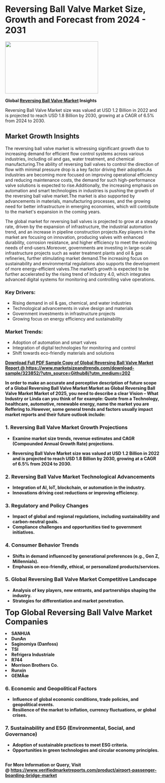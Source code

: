 <H1>Reversing Ball Valve Market Size, Growth and Forecast from 2024 - 2031</H1><img class="aligncenter size-medium wp-image-584254" src="https://thirdeyenews.in/wp-content/uploads/2024/09/Global-Market-Research-300x168.jpeg" alt="" width="300" height="168" /><p><strong>Global&nbsp;<a href="https://www.marketsizeandtrends.com/download-sample/323852/?utm_source=Github8j?utm_medium=202">Reversing Ball Valve Market</a> Insights</strong></p><p>Reversing Ball Valve Market size was valued at USD 1.2 Billion in 2022 and is projected to reach USD 1.8 Billion by 2030, growing at a CAGR of 6.5% from 2024 to 2030.</p><p><h2>Market Growth Insights</h2> <p>The reversing ball valve market is witnessing significant growth due to increasing demand for efficient flow control systems across various industries, including oil and gas, water treatment, and chemical manufacturing.The ability of reversing ball valves to control the direction of flow with minimal pressure drop is a key factor driving their adoption.As industries are becoming more focused on improving operational efficiency and reducing maintenance costs, the demand for such high-performance valve solutions is expected to rise.Additionally, the increasing emphasis on automation and smart technologies in industries is pushing the growth of the reversing ball valve market.The market is also supported by advancements in materials, manufacturing processes, and the growing need for better infrastructure in emerging economies, which will contribute to the market's expansion in the coming years.</p> <p><strong><a href="#"></a></strong></p> <p>The global market for reversing ball valves is projected to grow at a steady rate, driven by the expansion of infrastructure, the industrial automation trend, and an increase in pipeline construction projects.Key players in the market are focusing on innovation, producing valves with enhanced durability, corrosion resistance, and higher efficiency to meet the evolving needs of end-users.Moreover, governments are investing in large-scale infrastructure projects such as water treatment plants and oil & gas refineries, further stimulating market demand.The increasing focus on sustainability and environmental regulations also supports the development of more energy-efficient valves.The market’s growth is expected to be further accelerated by the rising trend of Industry 4.0, which integrates advanced digital systems for monitoring and controlling valve operations.<h3>Key Drivers:</h3> <ul> <li>Rising demand in oil & gas, chemical, and water industries</li> <li>Technological advancements in valve design and materials</li> <li>Government investments in infrastructure projects</li> <li>Growing focus on energy efficiency and sustainability</li> </ul> <h3>Market Trends:</h3> <ul> <li>Adoption of automation and smart valves</li> <li>Integration of digital technologies for monitoring and control</li> <li>Shift towards eco-friendly materials and solutions</li> </ul> <p><strong><a href="#"></p><p><span class=""><strong>Download Full PDF Sample Copy of Global Reversing Ball Valve Market Report</strong> @ <a href="https://www.marketsizeandtrends.com/download-sample/323852/?utm_source=Github8j?utm_medium=202" target="_blank">https://www.marketsizeandtrends.com/download-sample/323852/?utm_source=Github8j?utm_medium=202</a></span></p><p>In order to make an accurate and perceptive description of future scope of a Global&nbsp;Reversing Ball Valve Market Market as Global&nbsp;Reversing Ball Valve Market Market of 2025, you need to describe a clear Vision &ndash; What Industry or Linda can you think of for example: Quote from a Technology, healthcare, automotive, renewable energy, name the market you are Reffering to.However, some general trends and factors usually impact market reports and their future outlook include:</p><h3>1.&nbsp;<strong>Reversing Ball Valve Market Growth Projections</strong></h3><ul><li>Examine market size trends, revenue estimates and CAGR (Compounded Annual Growth Rate) projections.</li><li><p>Reversing Ball Valve Market size was valued at USD 1.2 Billion in 2022 and is projected to reach USD 1.8 Billion by 2030, growing at a CAGR of 6.5% from 2024 to 2030.</p></li></ul><h3>2.&nbsp;<strong>Reversing Ball Valve Market Technological Advancements</strong></h3><ul><li>Integration of AI, IoT, blockchain, or automation in the industry.</li><li>Innovations driving cost reductions or improving efficiency.</li></ul><h3>3.&nbsp;<strong>Regulatory and Policy Changes</strong></h3><ul><li>Impact of global and regional regulations, including sustainability and carbon-neutral goals.</li><li>Compliance challenges and opportunities tied to government initiatives.</li></ul><h3>4.&nbsp;<strong>Consumer Behavior Trends</strong></h3><ul><li>Shifts in demand influenced by generational preferences (e.g., Gen Z, Millennials).</li><li>Emphasis on eco-friendly, ethical, or personalized products/services.</li></ul><h3>5.&nbsp;<strong>Global Reversing Ball Valve Market Competitive Landscape</strong></h3><ul><li>Analysis of key players, new entrants, and partnerships shaping the industry.</li><li>Strategies for differentiation and market penetration.</li></ul><p data-pm-slice="1 1 []"><span style="color: inherit; font-family: inherit; font-size: 25px;">Top Global Reversing Ball Valve Market Companies</span></p><div class="" data-test-id=""><p><li>SANHUA</li><li> DunAn</li><li> Saginomiya (Danfoss)</li><li> TSI</li><li> Refrigera Industriale</li><li> R744</li><li> Morrison Brothers Co.</li><li> Runxin</li><li> GEMÃœ</li></p></div><h3>6.&nbsp;<strong>Economic and Geopolitical Factors</strong></h3><ul><li>Influence of global economic conditions, trade policies, and geopolitical events.</li><li>Resilience of the market to inflation, currency fluctuations, or global crises.</li></ul><h3>7.&nbsp;<strong>Sustainability and ESG (Environmental, Social, and Governance)</strong></h3><ul><li>Adoption of sustainable practices to meet ESG criteria.</li><li>Opportunities in green technologies and circular economy principles.</li></ul><h2><strong style="font-size: 14px;">For More Information or Query, Visit @&nbsp;</strong><a style="background-color: #ffffff; font-size: 14px;" href="https://www.marketsizeandtrends.com/report/reversing-ball-valve-market/" target="_blank">https://www.verifiedmarketreports.com/product/airport-passenger-boarding-bridge-market</a></h2>